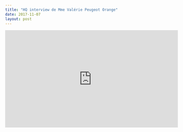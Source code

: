 ```yaml
---
title: "HQ interview de Mme Valérie Peugeot Orange"
date: 2017-11-07
layout: post
---
```


<iframe width="560" height="315" src="https://www.youtube.com/embed/uzn1vNEPLVw" frameborder="0" allowfullscreen></iframe>
